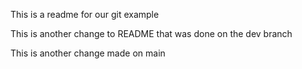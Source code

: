 This is a readme for our git example

This is another change to README that was done on the dev branch

This is another change made on main
